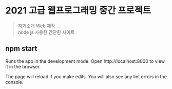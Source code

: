 # 2021 고급 웹프로그래밍 중간 프로젝트
> 자기소개 Web 제작 <br>
> node js 사용한 간단한 사이트 


## npm start
Runs the app in the development mode.
Open http://localhost:8000 to view it in the browser.

The page will reload if you make edits.
You will also see any lint errors in the console.
